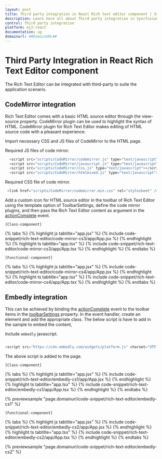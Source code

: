 ```yaml
---
layout: post
title: Third party integration in React Rich text editor component | Syncfusion
description: Learn here all about Third party integration in Syncfusion React Rich text editor component of Syncfusion Essential JS 2 and more.
control: Third party integration 
platform: ej2-react
documentation: ug
domainurl: ##DomainURL##
---
```


# Third Party Integration in React Rich Text Editor component

The Rich Text Editor can be integrated with third-party to suite the application scenario.

## CodeMirror integration

Rich Text Editor comes with a basic HTML source editor through the view-source property. CodeMirror plugin can be used to highlight the syntax of HTML. CodeMirror plugin for Rich Text Editor makes editing of HTML source code with a pleasant experience.

Import necessary CSS and JS files of CodeMirror to the HTML page.

Required JS files of code mirror.

  ``` javascript
    <script src="scripts/CodeMirror/codemirror.js" type="text/javascript"></script>
    <script src="scripts/CodeMirror/javascript.js" type="text/javascript"></script>
    <script src="scripts/CodeMirror/css.js" type="text/javascript"></script>
    <script src="scripts/CodeMirror/htmlmixed.js" type="text/javascript"></script>
  ```

Required CSS file of code mirror.
 
   ``` javascript
    <link href="scripts/CodeMirror/codemirror.min.css" rel="stylesheet" />
   ```

Add a custom icon for HTML source editor in the toolbar of Rich Text Editor using the template option of ToolbarSettings, define the code mirror plugins, and then pass the Rich Text Editor content as argument in the [actionComplete](/api/rich-text-editor/#actioncomplete) event.

`[Class-component]`

{% tabs %}
{% highlight js tabtitle="app.jsx" %}
{% include code-snippet/rich-text-editor/code-mirror-cs3/app/App.jsx %}
{% endhighlight %}
{% highlight ts tabtitle="app.tsx" %}
{% include code-snippet/rich-text-editor/code-mirror-cs3/app/App.tsx %}
{% endhighlight %}
{% endtabs %}

`[Functional-component]`

{% tabs %}
{% highlight js tabtitle="app.jsx" %}
{% include code-snippet/rich-text-editor/code-mirror-cs4/app/App.jsx %}
{% endhighlight %}
{% highlight ts tabtitle="app.tsx" %}
{% include code-snippet/rich-text-editor/code-mirror-cs4/app/App.tsx %}
{% endhighlight %}
{% endtabs %}

## Embedly integration

This can be achieved by binding the [actionComplete](https://ej2.syncfusion.com/react/documentation/api/rich-text-editor/#actioncomplete) event to the toolbar items in the [toolbarSettings](https://ej2.syncfusion.com/react/documentation/api/rich-text-editor/#toolbarsettings) property. In the event handler, create an element and add the appropriate class. The below script is have to add in the sample to embed the content,

Include `embedly` javascript.

```ts

<script src="https://cdn.embedly.com/widgets/platform.js" charset="UTF-8"></script>

```

The above script is added to the page.

`[Class-component]`

{% tabs %}
{% highlight js tabtitle="app.jsx" %}
{% include code-snippet/rich-text-editor/embedly-cs1/app/App.jsx %}
{% endhighlight %}
{% highlight ts tabtitle="app.tsx" %}
{% include code-snippet/rich-text-editor/embedly-cs1/app/App.tsx %}
{% endhighlight %}
{% endtabs %}

 {% previewsample "page.domainurl/code-snippet/rich-text-editor/embedly-cs1" %}

`[Functional-component]`

{% tabs %}
{% highlight js tabtitle="app.jsx" %}
{% include code-snippet/rich-text-editor/embedly-cs2/app/App.jsx %}
{% endhighlight %}
{% highlight ts tabtitle="app.tsx" %}
{% include code-snippet/rich-text-editor/embedly-cs2/app/App.tsx %}
{% endhighlight %}
{% endtabs %}

 {% previewsample "page.domainurl/code-snippet/rich-text-editor/embedly-cs2" %}
